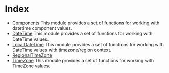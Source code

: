 # Index

* [Components](Components.md) This module provides a set of functions for working with datetime component values.
* [DateTime](DateTime.md) This module provides a set of functions for working with DateTime values.
* [LocalDateTime](LocalDateTime.md) This module provides a set of functions for working with DateTime values with timezone/region context.
* [RegionalTimeZone](RegionalTimeZone.md) 
* [TimeZone](TimeZone.md) This module provides a set of functions for working with TimeZone values.
